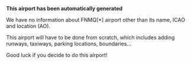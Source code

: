 **This airport has been automatically generated**

We have no information about FNMQ[*] airport other than its name, ICAO and location (AO).

This airport will have to be done from scratch, which includes adding runways, taxiways, parking locations, boundaries...

Good luck if you decide to do this airport!